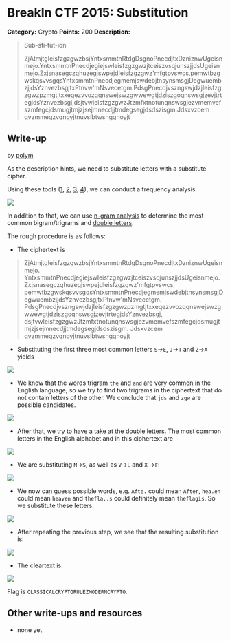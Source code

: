 # BreakIn CTF 2015: Substitution

**Category:** Crypto
**Points:** 200
**Description:**

> Sub-sti-tut-ion
>
> ZjAtmjtgIeisfzgzgwzbsjYntxsmmtnRtdgDsgnoPnecdjtxDzniznwUgeisnmejo.YntxsmmtnPnecdjegiejswIeisfzgzgwzjtceiszvsqjunszjjdsUgeisnmejo.ZxjsnasegczqhuzegjswpejdIeisfzgzgwz'mfgtpvswcs,pemwtbzgwskqsvvsgqsYntxsmmtnPnecdjegmemjswdebjtnsynsmsgjDegwuembzjjdsYznvezbsgjtxPtnvw'mNsvecetgm.PdsgPnecdjvszngswjdzjIeisfzgzgwzpzmgtjtxxeqezvvozqqnswejswzgwwewgtjdziszgoqnswsgjzevjtrtegjdsYznvezbsgj,dsjtvwIeisfzgzgwzJtzmfxtnotunqnswsgjezvmemvefszmfegcjdsmugjtmjzjsejmnecdjjtmdegsegjdsdszisgm.Jdsxvzcem qvzmmeqzvqnoyjtnuvslbtwsngqnoyjt

## Write-up

by [polym](https://github.com/abpolym)

As the description hints, we need to substitute letters with a substitute cipher.

Using these tools ([1](http://www.richkni.co.uk/php/crypta/freq.php), [2](http://crypto.interactive-maths.com/frequency-analysis-breaking-the-code.html), [3](http://www.counton.org/explorer/codebreaking/frequency-analysis.php), [4]()), we can conduct a frequency analysis:

![](frequency.png)

In addition to that, we can use [n-gram analysis](http://www.cryptool-online.org/index.php?option=com_cto&view=tool&Itemid=113&lang=en) to determine the most common bigram/trigrams and [double letters](http://crypto.interactive-maths.com/frequency-analysis-breaking-the-code.html).

The rough procedure is as follows:

* The ciphertext is
>	ZjAtmjtgIeisfzgzgwzbsjYntxsmmtnRtdgDsgnoPnecdjtxDzniznwUgeisnmejo.
>	YntxsmmtnPnecdjegiejswIeisfzgzgwzjtceiszvsqjunszjjdsUgeisnmejo.
>	ZxjsnasegczqhuzegjswpejdIeisfzgzgwz'mfgtpvswcs,
>	pemwtbzgwskqsvvsgqsYntxsmmtnPnecdjegmemjswdebjtnsynsmsgjDegwuembzjjdsYznvezbsgjtxPtnvw'mNsvecetgm.
>	PdsgPnecdjvszngswjdzjIeisfzgzgwzpzmgtjtxxeqezvvozqqnswejswzgwwewgtjdziszgoqnswsgjzevjtrtegjdsYznvezbsgj,
>	dsjtvwIeisfzgzgwzJtzmfxtnotunqnswsgjezvmemvefszmfegcjdsmugjtmjzjsejmnecdjjtmdegsegjdsdszisgm.
>	Jdsxvzcem
>	qvzmmeqzvqnoyjtnuvslbtwsngqnoyjt

* Substituting the first three most common letters `S`->`E`, `J`->`T` and `Z`->`A` yields

![](step1.png)

* We know that the words trigram `the` and `and` are very common in the English language, so we try to find two trigrams in the ciphertext that do not contain letters of the other. We conclude that `jds` and `zgw` are possible candidates.

![](step2.png)

* After that, we try to have a take at the double letters. The most common letters in the English alphabet and in this ciphertext are

![](doubles.png)

* We are substituting `M`->`S`, as well as `V`->`L` and `X` ->`F`:

![](step3.png)

* We now can guess possible words, e.g. `Afte.` could mean `After`, `hea.en` could mean `heaven` and `thefla..s` could definitely mean `theflagis`. So we substitute these letters:

![](step4.png)

* After repeating the previous step, we see that the resulting substitution is:

![](substitutions.png)

* The cleartext is:

![](cleartext.png)

Flag is `CLASSICALCRYPTORULEZMODERNCRYPTO`.

## Other write-ups and resources

* none yet
